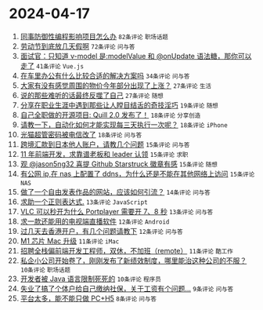 # 2024-04-17

1. [同事防御性编程影响项目怎么办](https://www.v2ex.com/t/1033145) `82条评论` `职场话题`
1. [劳动节到底放几天假啊](https://www.v2ex.com/t/1033141) `72条评论` `问与答`
1. [面试官：只知道 v-model 是:modelValue 和 @onUpdate 语法糖，那你可以走了](https://www.v2ex.com/t/1033119) `41条评论` `Vue.js`
1. [在车里办公有什么比较合适的解决方案吗](https://www.v2ex.com/t/1033181) `34条评论` `问与答`
1. [大家有没有感觉周围的物价今年部分出现了上涨？](https://www.v2ex.com/t/1033164) `27条评论` `生活`
1. [说的那些难听的话最终反噬了自己](https://www.v2ex.com/t/1033117) `27条评论` `随想`
1. [分享在职业生涯中遇到那些让人瞠目结舌的奇技淫巧](https://www.v2ex.com/t/1033147) `19条评论` `随想`
1. [自己全职做的开源项目: Quill 2.0 发布了！](https://www.v2ex.com/t/1033179) `18条评论` `分享创造`
1. [请教一下，自动化如何才能实现每三天执行一次呢？](https://www.v2ex.com/t/1033166) `18条评论` `iPhone`
1. [光猫超管密码被电信改了](https://www.v2ex.com/t/1033124) `18条评论` `问与答`
1. [跨境汇款到日本他人账户，请教几个问题](https://www.v2ex.com/t/1033185) `15条评论` `问与答`
1. [11 年前端开发，求靠谱老板和 leader 认领](https://www.v2ex.com/t/1033173) `15条评论` `求职`
1. [观 @jason5ng32 喜提 Github Starstruck 徽章有感](https://www.v2ex.com/t/1033163) `15条评论` `随想`
1. [有公网 ip,在 nas 上配置了 ddns，为什么还是不能在其他网络上访问](https://www.v2ex.com/t/1033149) `15条评论` `NAS`
1. [做了一个自由发表作品的网站，应该如何引流？](https://www.v2ex.com/t/1033120) `14条评论` `问与答`
1. [求助一个正则表达式.](https://www.v2ex.com/t/1033188) `13条评论` `JavaScript`
1. [VLC 可以秒开为什么 Portplayer 需要开 7、8 秒](https://www.v2ex.com/t/1033150) `13条评论` `问与答`
1. [求一款还能用的电视端直播软件](https://www.v2ex.com/t/1033187) `12条评论` `Android`
1. [过几天去香港开户，有几个问题请教下](https://www.v2ex.com/t/1033129) `12条评论` `问与答`
1. [M1 芯片 Mac 升级](https://www.v2ex.com/t/1033215) `11条评论` `iMac`
1. [招聘全栈偏前端开发工程师，双休，不加班（remote）](https://www.v2ex.com/t/1033183) `11条评论` `酷工作`
1. [私企小公司开始卷了，刚刚发布了新绩效制度，哪里能治这种公司的不服？](https://www.v2ex.com/t/1033169) `10条评论` `职场话题`
1. [开发者被 Java 语言限制死死的](https://www.v2ex.com/t/1033125) `10条评论` `程序员`
1. [失业了搞了个体户给自己缴纳社保，关于工资有个问题...](https://www.v2ex.com/t/1033127) `9条评论` `问与答`
1. [平台太多，能不能只做 PC+H5](https://www.v2ex.com/t/1033135) `8条评论` `问与答`
